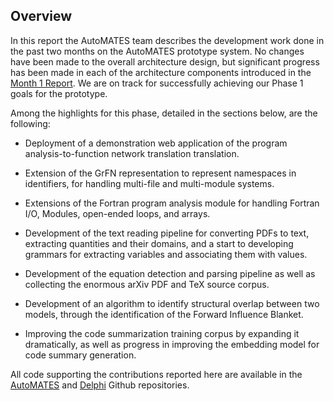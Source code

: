 ## Overview

In this report the AutoMATES team describes the development work done in the past two months on the AutoMATES prototype system. No changes have been made to the overall architecture design, but significant progress has been made in each of the architecture components introduced in the [Month 1 Report](https://ml4ai.github.io/automates/documentation/reports/m1_architecture_report/). We are on track for successfully achieving our Phase 1 goals for the prototype.

Among the highlights for this phase, detailed in the sections below, are the following:

- Deployment of a demonstration web application of the program analysis-to-function network translation translation.

- Extension of the GrFN representation to represent namespaces in identifiers, for handling multi-file and multi-module systems.

- Extensions of the Fortran program analysis module for handling Fortran I/O, Modules, open-ended loops, and arrays.

- Development of the text reading pipeline for converting PDFs to text, extracting quantities and their domains, and a start to developing grammars for extracting variables and associating them with values.

- Development of the equation detection and parsing pipeline as well as collecting the enormous arXiv PDF and TeX source corpus.

- Development of an algorithm to identify structural overlap between two models, through the identification of the Forward Influence Blanket.

- Improving the code summarization training corpus by expanding it dramatically, as well as progress in improving the embedding model for code summary generation.

All code supporting the contributions reported here are available in the [AutoMATES](https://github.com/ml4ai/automates) and [Delphi](https://github.com/ml4ai/delphi/) Github repositories.